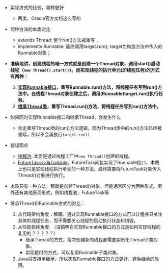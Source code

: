 * 实现方式的比较，哪种更好
    * 两类，Oracle官方文档这么写的
* 两种方法的本质对比
    * extends Thread: 整个run()方法被重写；
    * implements Runnable: 最终调用target.run(); target为构造方法中传入的Runnable对象；
    
* **准确地讲，创建线程的唯一方式就是创建一个Thread对象，调用start()启动线程（`new Thread().start()`）。而实现线程的执行单元(即线程任务)的方式有两种：**
    1. **[实现Runnable接口](ByRunnable.java)，重写Runnable.run()方法，将线程任务写到run()方法中。在线程Thread对象创建之后，调用(Runnable)target.run()执行任务。**
    2. **[继承Thread类](ByThread.java)，重写Thread.run()方法，将线程任务写到run()方法中。**
* 如果同时实现Runnable接口和继承Thread，会发生什么
    * 会走重写Thread类的run()方法逻辑，因为Thread类中的run()方法已经被重写，所以不会再执行`target.run()`
    
    
* 错误观点
    * [线程池](ThreadPool.java): 本质是通过线程工厂中`new Thread()`创建的线程。
    * [FutureTask<>与Callable](./CallableFutureTask.java)，FutureTask间接实现了Runnable接口，本质上也只是实现线程执行单元的一种方法，最终需要将FutureTask对象传入Thread()对象进行执行。
    
* 本质只有一种方法，那就是创建Thread()对象。但是通常区分为两种形式。另外还有其他表现形式，例如线程池，FutureTask等
* 继承Thread和Runnable方式的对比：
    1. 从代码架构角度：解耦。通过实现Runnable接口的方式可以让程序只关注具体的线程任务，而不需要关心线程的启动执行状态和销毁。
    2. 从性能损耗角度: （没搞明白实现Runnable接口的方式是如何实现线程的复用的？？？？？）
        * 继承Thread的方式，每次创建新的线程都需要实例化Thread子类对象。
        * 实现接口的方式，可以复用Runnable子类对象。
    3. Java只支持单继承，所以实现Runnable接口的方式更好，避免继承的局限。